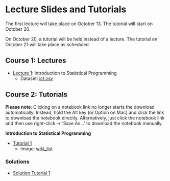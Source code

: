 # Lecture Slides and Tutorials

The first lecture will take place on October 13. The tutorial will start on October 20.

On October 20, a tutorial will be held instead of a lecture. The tutorial on October 21 will take place as scheduled.

## Course 1: Lectures

* [Lecture 1](./lecture/l1/Lecture_1.html): Introduction to Statistical Programming
    - Dataset: [ict.csv](./data/ict.csv)


## Course 2: Tutorials

**Please note**: Clicking on a notebook link no longer starts the download automatically. Instead, hold the Alt key (or Option on Mac) and click the link to download the notebook directly. Alternatively, just click the notebook link and then use right-click -> ‘Save As…’ to download the notebook manually.

**Introduction to Statistical Programming**
* [Tutorial 1](./tutorial/tutorial-1/tutorial_1.ipynb)
    - Image: [wiki_list](./tutorial/tutorial-1/wiki_list.png)

### Solutions 
* [Solution Tutorial 1](./tutorial/tutorial-1/tutorial_1_solution.ipynb)